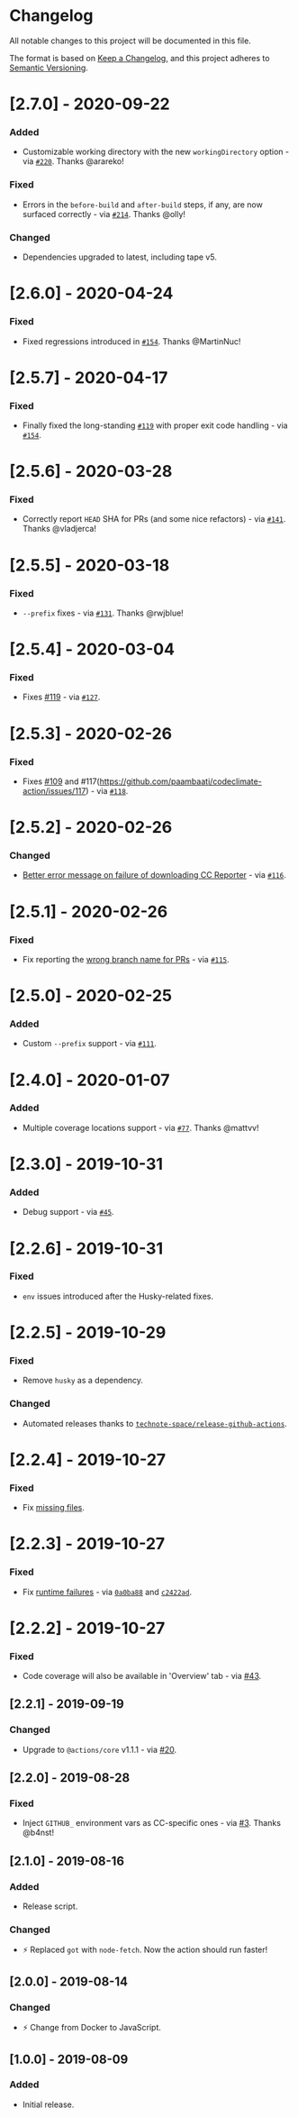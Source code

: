 # Changelog
All notable changes to this project will be documented in this file.

The format is based on [Keep a Changelog](https://keepachangelog.com/en/1.0.0/),
and this project adheres to [Semantic Versioning](https://semver.org/spec/v2.0.0.html).

# [2.7.0] - 2020-09-22
### Added
- Customizable working directory with the new `workingDirectory` option - via [`#220`](https://github.com/paambaati/codeclimate-action/pull/220). Thanks @arareko!

### Fixed
- Errors in the `before-build` and `after-build` steps, if any, are now surfaced correctly - via [`#214`](https://github.com/paambaati/codeclimate-action/pull/214). Thanks @olly!

### Changed
- Dependencies upgraded to latest, including tape v5.

# [2.6.0] - 2020-04-24
### Fixed
- Fixed regressions introduced in [`#154`](https://github.com/paambaati/codeclimate-action/pull/154). Thanks @MartinNuc!

# [2.5.7] - 2020-04-17
### Fixed
- Finally fixed the long-standing [`#119`](https://github.com/paambaati/codeclimate-action/issues/119) with proper exit code handling - via [`#154`](https://github.com/paambaati/codeclimate-action/pull/154).

# [2.5.6] - 2020-03-28
### Fixed
- Correctly report `HEAD` SHA for PRs (and some nice refactors) - via [`#141`](https://github.com/paambaati/codeclimate-action/pull/141). Thanks @vladjerca!

# [2.5.5] - 2020-03-18
### Fixed
- `--prefix` fixes - via [`#131`](https://github.com/paambaati/codeclimate-action/pull/131). Thanks @rwjblue!

# [2.5.4] - 2020-03-04
### Fixed
- Fixes [#119](https://github.com/paambaati/codeclimate-action/issues/119) - via [`#127`](https://github.com/paambaati/codeclimate-action/pull/127).

# [2.5.3] - 2020-02-26
### Fixed
- Fixes [#109](https://github.com/paambaati/codeclimate-action/issues/109) and #117(https://github.com/paambaati/codeclimate-action/issues/117) - via [`#118`](https://github.com/paambaati/codeclimate-action/pull/118).

# [2.5.2] - 2020-02-26
### Changed
- [Better error message on failure of downloading CC Reporter](https://github.com/paambaati/codeclimate-action/issues/98) - via [`#116`](https://github.com/paambaati/codeclimate-action/pull/116).

# [2.5.1] - 2020-02-26
### Fixed
- Fix reporting the [wrong branch name for PRs](https://github.com/paambaati/codeclimate-action/issues/86) - via [`#115`](https://github.com/paambaati/codeclimate-action/pull/115).

# [2.5.0] - 2020-02-25
### Added
- Custom `--prefix` support - via [`#111`](https://github.com/paambaati/codeclimate-action/pull/111).

# [2.4.0] - 2020-01-07
### Added
- Multiple coverage locations support - via [`#77`](https://github.com/paambaati/codeclimate-action/pull/77). Thanks @mattvv!

# [2.3.0] - 2019-10-31
### Added
- Debug support - via [`#45`](https://github.com/paambaati/codeclimate-action/pull/45).

# [2.2.6] - 2019-10-31
### Fixed
- `env` issues introduced after the Husky-related fixes.

# [2.2.5] - 2019-10-29
### Fixed
- Remove `husky` as a dependency.

### Changed
- Automated releases thanks to [`technote-space/release-github-actions`](https://github.com/technote-space/release-github-actions).

# [2.2.4] - 2019-10-27
### Fixed
- Fix [missing files](https://github.com/paambaati/codeclimate-action/issues/42#issuecomment-546676537).

# [2.2.3] - 2019-10-27
### Fixed
- Fix [runtime failures](https://github.com/paambaati/codeclimate-action/issues/42#issuecomment-546659123) - via [`0a0ba88`](https://github.com/paambaati/codeclimate-action/commit/0a0ba88ef1092c69d5be6235dc6d493a699ffb1a) and [`c2422ad`](https://github.com/paambaati/codeclimate-action/commit/c2422ad00a34ed3524226d5d1e2124e05a970874).

# [2.2.2] - 2019-10-27
### Fixed
- Code coverage will also be available in 'Overview' tab - via [#43](https://github.com/paambaati/codeclimate-action/pull/43).

## [2.2.1] - 2019-09-19
### Changed
- Upgrade to `@actions/core` v1.1.1 - via [#20](https://github.com/paambaati/codeclimate-action/pull/20).

## [2.2.0] - 2019-08-28
### Fixed
- Inject `GITHUB_` environment vars as CC-specific ones - via [#3](https://github.com/paambaati/codeclimate-action/pull/3). Thanks @b4nst!

## [2.1.0] - 2019-08-16
### Added
- Release script.

### Changed
- ⚡️ Replaced `got` with `node-fetch`. Now the action should run faster!

## [2.0.0] - 2019-08-14
### Changed
- ⚡️ Change from Docker to JavaScript.

## [1.0.0] - 2019-08-09
### Added
- Initial release.
